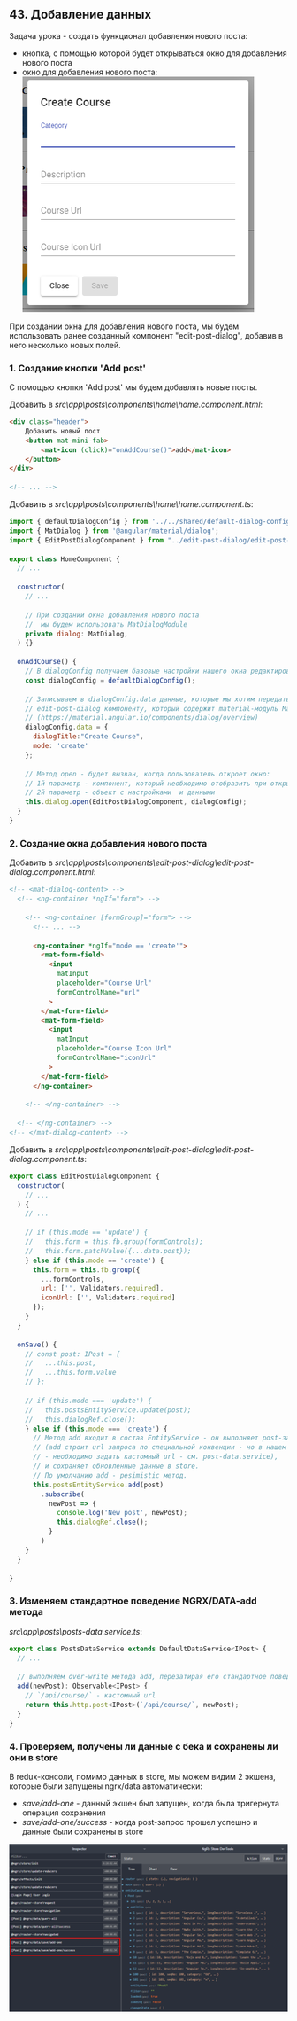 ## 43. Добавление данных

Задача урока - создать функционал добавления нового поста:
- кнопка, с помощью которой будет открываться окно для добавления нового поста  
- окно для добавления нового поста:   
  ![](./img/43.1.png)  

При создании окна для добавления нового поста, мы будем использовать ранее созданный компонент "edit-post-dialog", добавив в него несколько новых полей.

### 1. Создание кнопки 'Add post'

С помощью кнопки 'Add post' мы будем добавлять новые посты.

Добавить в *src\app\posts\components\home\home.component.html*:
```html
<div class="header">
	Добавить новый пост 
	<button mat-mini-fab>
		<mat-icon (click)="onAddCourse()">add</mat-icon>
	</button>
</div>

<!-- ... -->
```

Добавить в *src\app\posts\components\home\home.component.ts*:
```js
import { defaultDialogConfig } from '../../shared/default-dialog-config';
import { MatDialog } from '@angular/material/dialog';
import { EditPostDialogComponent } from "../edit-post-dialog/edit-post-dialog.component";

export class HomeComponent {
  // ...

  constructor(
    // ...

    // При создании окна добавления нового поста
    //  мы будем использовать MatDialogModule
    private dialog: MatDialog,
  ) {}
  
  onAddCourse() {
    // В dialogConfig получаем базовые настройки нашего окна редактирования
    const dialogConfig = defaultDialogConfig();

    // Записываем в dialogConfig.data данные, которые мы хотим передать 
    // edit-post-dialog компоненту, который содержит material-модуль MatDialog
    // (https://material.angular.io/components/dialog/overview)
    dialogConfig.data = {
      dialogTitle:"Create Course",
      mode: 'create'
    };

    // Метод open - будет вызван, когда пользователь откроет окно:
    // 1й параметр - компонент, который необходимо отобразить при открытии окна
    // 2й параметр - объект с настройками  и данными
    this.dialog.open(EditPostDialogComponent, dialogConfig);
  }
}
```

### 2. Создание окна добавления нового поста

Добавить в *src\app\posts\components\edit-post-dialog\edit-post-dialog.component.html*:
```html
<!-- <mat-dialog-content> -->
  <!-- <ng-container *ngIf="form"> -->

    <!-- <ng-container [formGroup]="form"> -->
      <!-- ... -->

      <ng-container *ngIf="mode == 'create'">
        <mat-form-field>
          <input 
            matInput              
            placeholder="Course Url"
            formControlName="url"
          >
        </mat-form-field>
        <mat-form-field>
          <input 
            matInput
            placeholder="Course Icon Url"
            formControlName="iconUrl"
          >
        </mat-form-field>
      </ng-container>

    <!-- </ng-container> -->

  <!-- </ng-container> -->
<!-- </mat-dialog-content> -->
```

Добавить в *src\app\posts\components\edit-post-dialog\edit-post-dialog.component.ts*:
```js
export class EditPostDialogComponent {
  constructor(
    // ... 
  ) {
    // ...

    // if (this.mode == 'update') {
    //   this.form = this.fb.group(formControls);
    //   this.form.patchValue({...data.post});
    } else if (this.mode == 'create') {
      this.form = this.fb.group({
        ...formControls,
        url: ['', Validators.required],
        iconUrl: ['', Validators.required]
      });
    }  
  }

  onSave() {
    // const post: IPost = {
    //   ...this.post,
    //   ...this.form.value
    // };

    // if (this.mode === 'update') {
    //   this.postsEntityService.update(post);
    //   this.dialogRef.close();
    } else if (this.mode === 'create') {
      // Метод add входит в состав EntityService - он выполняет post-запросы к серверу
      // (add строит url запроса по специальной конвенции - но в нашем случаи
      // - необходимо задать кастомный url - см. post-data.service),
      // и сохраняет обновленные данные в store.
      // По умолчанию add - pesimistic метод.
      this.postsEntityService.add(post)
        .subscribe(
          newPost => {
            console.log('New post', newPost);
            this.dialogRef.close();
          }
        )
    }
  }

}
```

### 3. Изменяем стандартное поведение NGRX/DATA-add метода

*src\app\posts\posts-data.service.ts*:
```js
export class PostsDataService extends DefaultDataService<IPost> {
  // ...

  // выполняем over-write метода add, перезатирая его стандартное поведение
  add(newPost): Observable<IPost> {
    // `/api/course/` - кастомный url 
    return this.http.post<IPost>(`/api/course/`, newPost);
  }
}
```

### 4. Проверяем, получены ли данные с бека и сохранены ли они в store   

В redux-консоли, помимо данных в store, мы можем видим 2 экшена, которые были запущены ngrx/data автоматически:
- *save/add-one* - данный экшен был запущен, когда была тригернута операция сохранения
- *save/add-one/success* - когда post-запрос прошел успешно и данные были сохранены в store

![](./img/43.2.png)
